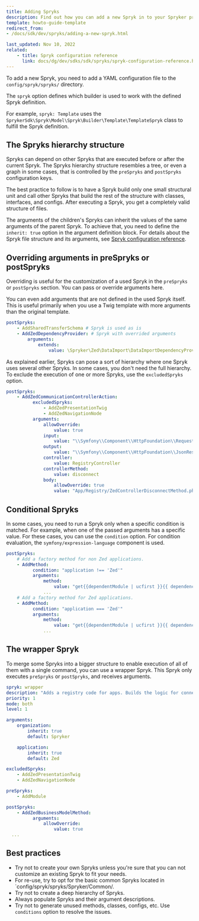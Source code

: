```yaml
---
title: Adding Spryks
description: Find out how you can add a new Spryk in to your Spryker project with Spryker SDKs
template: howto-guide-template
redirect_from:
- /docs/sdk/dev/spryks/adding-a-new-spryk.html

last_updated: Nov 10, 2022
related:
    - title: Spryk configuration reference
      link: docs/dg/dev/sdks/sdk/spryks/spryk-configuration-reference.html
---
```


To add a new Spryk, you need to add a YAML configuration file to the `config/spryk/spryks/` directory.

The `spryk` option defines which builder is used to work with the defined Spryk definition.

For example, `spryk: Template` uses the `SprykerSdk\Spryk\Model\Spryk\Builder\Template\TemplateSpryk` class to fulfill the Spryk definition.

## The Spryks hierarchy structure

Spryks can depend on other Spryks that are executed before or after the current Spryk. The Spryks hierarchy structure resembles a tree, or even a graph in some cases, that is controlled by the `preSpryks` and `postSpryks` configuration keys.

The best practice to follow is to have a Spryk build only one small structural unit and call other Spryks that build the rest of the structure with classes, interfaces, and configs. After executing a Spryk, you get a completely valid structure of files.

The arguments of the children's Spryks can inherit the values of the same arguments of the parent Spryk. To achieve that, you need to define the `inherit: true` option in the argument definition block. For details about the Spryk file structure and its arguments, see [Spryk configuration reference](/docs/dg/dev/sdks/sdk/spryks/spryk-configuration-reference.html#the-root-configuration).

## Overriding arguments in preSpryks or postSpryks

Overriding is useful for the customization of a used Spryk in the `preSpryks` or `postSpryks` section. You can pass or override arguments here.

You can even add arguments that are not defined in the used Spryk itself. This is useful primarily when you use a Twig template with more arguments than the original template.

```yaml
postSpryks:
    - AddSharedTransferSchema # Spryk is used as is
    - AddZedDependencyProvider: # Spryk with overrided arguments
        arguments:
            extends:
                value: \Spryker\Zed\DataImport\DataImportDependencyProvider
```

As explained earlier, Spryks can pose a sort of hierarchy where one Spryk uses several other Spryks. In some cases, you don't need the full hierarchy. To exclude the execution of one or more Spryks, use the `excludedSpryks` option.

```yaml
postSpryks:
    - AddZedCommunicationControllerAction:
          excludedSpryks:
              - AddZedPresentationTwig
              - AddZedNavigationNode
          arguments:
              allowOverride:
                  value: true
              input:
                  value: "\\Symfony\\Component\\HttpFoundation\\Request $request"
              output:
                  value: "\\Symfony\\Component\\HttpFoundation\\JsonResponse"
              controller:
                  value: RegistryController
              controllerMethod:
                  value: disconnect
              body:
                  allowOverride: true
                  value: "App/Registry/ZedControllerDisconnectMethod.php.twig"
```

## Conditional Spryks

In some cases, you need to run a Spryk only when a specific condition is matched. For example, when one of the passed arguments has a specific value. For these cases, you can use the `condition` option.
For condition evaluation, the `symfony/expression-language` component is used.

```yaml
postSpryks:
    # Add a factory method for non Zed applications.
    - AddMethod:
          condition: "application !== 'Zed'"
          arguments:
              method:
                  value: "get{{dependentModule | ucfirst }}{{ dependencyType | ucfirst }}"
              ...
    # Add a factory method for Zed applications.
    - AddMethod:
          condition: "application === 'Zed'"
          arguments:
              method:
                  value: "get{{dependentModule | ucfirst }}{{ dependencyType | ucfirst }}"
              ...
```
## The wrapper Spryk

To merge some Spryks into a bigger structure to enable execution of all of them with a single command, you can use a wrapper Spryk.
This Spryk only executes `preSpryks` or `postSpryks`, and receives arguments.

```yaml
spryk: wrapper
description: "Adds a registry code for apps. Builds the logic for connection and disconnection."
priority: 1
mode: both
level: 1

arguments:
    organization:
        inherit: true
        default: Spryker

    application:
        inherit: true
        default: Zed

excludedSpryks:
    - AddZedPresentationTwig
    - AddZedNavigationNode

preSpryks:
    - AddModule

postSpryks:
    - AddZedBusinessModelMethod:
          arguments:
              allowOverride:
                  value: true
  ...
```

## Best practices

- Try not to create your own Spryks unless you're sure that you can not customize an existing Spryk to fit your needs.
- For re-use, try to opt for the basic common Spryks located in `config/spryk/spryks/Spryker/Common/.
- Try not to create a deep hierarchy of Spryks.
- Always populate Spryks and their argument descriptions.
- Try not to generate unused methods, classes, configs, etc. Use `conditions` option to resolve the issues.
